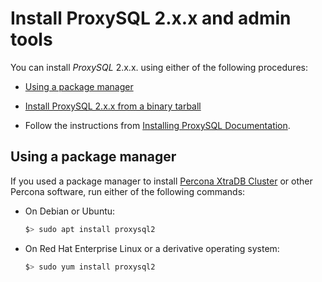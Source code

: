 # Install ProxySQL 2.x.x and admin tools

You can install *ProxySQL* 2.x.x. using either of the following procedures:

  - [Using a package manager](#using-a-package-manager)

- [Install ProxySQL 2.x.x from a binary tarball](/#installing-tarball.md)

* Follow the instructions from [Installing ProxySQL Documentation](https://proxysql.com/documentation/installing-proxysql/).

## Using a package manager

If you used a package manager to install [Percona XtraDB Cluster](https://www.percona.com/doc/percona-xtradb-cluster/8.0/install/index.html)
or other Percona software, run either of the following commands:

+ On Debian or Ubuntu:

    ```sh
    $> sudo apt install proxysql2
    ```

+ On Red Hat Enterprise Linux or a derivative operating system:

    ```sh
    $> sudo yum install proxysql2
    ```
